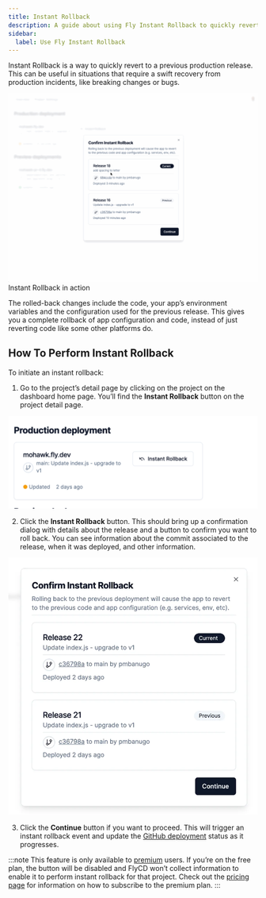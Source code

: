 ```yaml
---
title: Instant Rollback
description: A guide about using Fly Instant Rollback to quickly revert to a previous production release.
sidebar:
  label: Use Fly Instant Rollback
---
```


Instant Rollback is a way to quickly revert to a previous production release. This can be useful in situations that require a swift recovery from production incidents, like breaking changes or bugs.

![Instant Rollback in action](../../../assets/images/instant-rollback.webp)
Instant Rollback in action

The rolled-back changes include the code, your app’s environment variables and the configuration used for the previous release. This gives you a complete rollback of app configuration and code, instead of just reverting code like some other platforms do.

## How To Perform Instant Rollback

To initiate an instant rollback:

1. Go to the project’s detail page by clicking on the project on the dashboard home page. You’ll find the **Instant Rollback** button on the project detail page.

![Production deployment](../../../assets/images/rollback-dashboard-home.webp)

2. Click the **Instant Rollback** button. This should bring up a confirmation dialog with details about the release and a button to confirm you want to roll back. You can see information about the commit associated to the release, when it was deployed, and other information.

![Rollback dialog](../../../assets/images/rollback-dialog.webp)

3. Click the **Continue** button if you want to proceed. This will trigger an instant rollback event and update the [GitHub deployment](deployment-log.md) status as it progresses.

:::note
This feature is only available to [premium](pricing.md) users. If you’re on the free plan, the button will be disabled and FlyCD won’t collect information to enable it to perform instant rollback for that project.
Check out the [pricing page](pricing.md) for information on how to subscribe to the premium plan.
:::